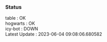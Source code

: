 ### Status


table : OK  
hogwarts : OK  
icy-bot : DOWN  
Latest Update : 2023-06-04 09:08:06.680582
